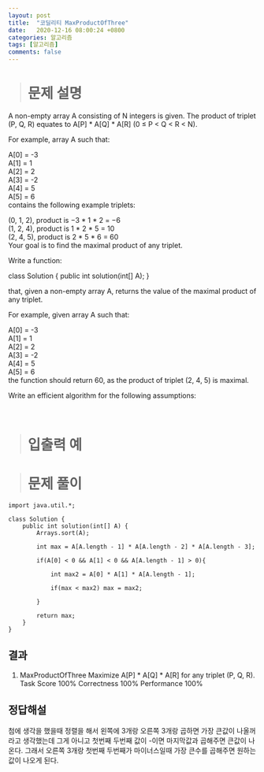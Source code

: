 ```yaml
---
layout: post
title:  "코딜리티 MaxProductOfThree"
date:   2020-12-16 08:00:24 +0800
categories: 알고리즘
tags: [알고리즘]
comments: false
---
```


># 문제 설명

A non-empty array A consisting of N integers is given. The product of triplet (P, Q, R) equates to A[P] * A[Q] * A[R] (0 ≤ P < Q < R < N).  
  
For example, array A such that:  
  
  A[0] = -3  
  A[1] = 1  
  A[2] = 2  
  A[3] = -2  
  A[4] = 5  
  A[5] = 6  
contains the following example triplets:  
  
(0, 1, 2), product is −3 * 1 * 2 = −6  
(1, 2, 4), product is 1 * 2 * 5 = 10  
(2, 4, 5), product is 2 * 5 * 6 = 60  
Your goal is to find the maximal product of any triplet.  
  
Write a function:  
  
class Solution { public int solution(int[] A); }  
  
that, given a non-empty array A, returns the value of the maximal product of any triplet.  
  
For example, given array A such that:  
  
  A[0] = -3  
  A[1] = 1  
  A[2] = 2  
  A[3] = -2  
  A[4] = 5  
  A[5] = 6  
the function should return 60, as the product of triplet (2, 4, 5) is maximal.  
  
Write an efficient algorithm for the following assumptions:  

<br/>

># 입출력 예



># 문제 풀이

```
import java.util.*;

class Solution {
    public int solution(int[] A) {
        Arrays.sort(A);

        int max = A[A.length - 1] * A[A.length - 2] * A[A.length - 3];
        
        if(A[0] < 0 && A[1] < 0 && A[A.length - 1] > 0){
            
            int max2 = A[0] * A[1] * A[A.length - 1];
            
            if(max < max2) max = max2;
            
        }
        
        return max;
    }
}

```

## 결과

1. MaxProductOfThree
Maximize A[P] * A[Q] * A[R] for any triplet (P, Q, R).
Task Score
100%
Correctness
100%
Performance
100%

## 정답해설

첨에 생각을 했을때 정렬을 해서 왼쪽에 3개랑 오른쪽 3개랑 곱하면 가장 큰값이 나올꺼라고 생각했는데 그게 아니고
첫번째 두번째 값이 -이면 마지막값과 곱해주면 큰값이 나온다. 그래서 오른쪽 3개랑 첫번째 두번째가 마이너스일때 가장 큰수를 곱해주면
원하는 값이 나오게 된다.



